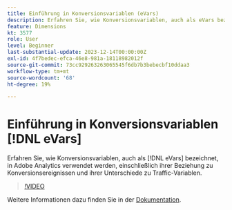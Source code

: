 ```yaml
---
title: Einführung in Konversionsvariablen (eVars)
description: Erfahren Sie, wie Konversionsvariablen, auch als eVars bezeichnet, in Adobe Analytics verwendet werden. Sie beziehen sich auch auf Konversionsereignisse und unterscheiden sich von Traffic-Variablen.
feature: Dimensions
kt: 3577
role: User
level: Beginner
last-substantial-update: 2023-12-14T00:00:00Z
exl-id: 4f7bedec-efca-46e8-981a-18118982012f
source-git-commit: 73cc929263263065545f6db7b3bebecbf10ddaa3
workflow-type: tm+mt
source-wordcount: '68'
ht-degree: 19%

---
```


# Einführung in Konversionsvariablen [!DNL eVars]

Erfahren Sie, wie Konversionsvariablen, auch als [!DNL eVars] bezeichnet, in Adobe Analytics verwendet werden, einschließlich ihrer Beziehung zu Konversionsereignissen und ihrer Unterschiede zu Traffic-Variablen.

>[!VIDEO](https://video.tv.adobe.com/v/28759/?quality=12&learn=on)

Weitere Informationen dazu finden Sie in der [Dokumentation](https://experienceleague.adobe.com/docs/analytics/components/dimensions/evar.html?lang=de).
